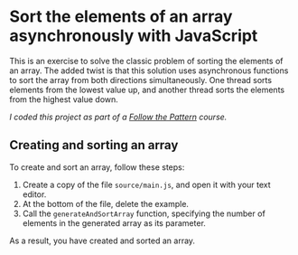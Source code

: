 # Sort the elements of an array asynchronously with JavaScript

This is an exercise to solve the classic problem of sorting the elements of an array. The added twist is that this solution uses asynchronous functions to sort the array from both directions simultaneously. One thread sorts elements from the lowest value up, and another thread sorts the elements from the highest value down.

*I coded this project as part of a [Follow the Pattern](https://followthepattern.net/learn) course.*

## Creating and sorting an array

To create and sort an array, follow these steps:

1. Create a copy of the file `source/main.js`, and open it with your text editor.
2. At the bottom of the file, delete the example.
3. Call the `generateAndSortArray` function, specifying the number of elements in the generated array as its parameter.

As a result, you have created and sorted an array.